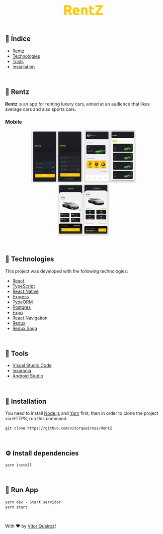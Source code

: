  
 <p align="center">
  <img src="https://raw.githubusercontent.com/vitorqueirosz/RentZ/4f932c94051a2126c84fddbbc290e50fa7ec478d/app/src/assets/RentZ.svg" heigth="20%" width="25%">
</p>
<br />

 ## 📍 Índice
 
 - [Rentz](#-rentz)
 - [Technologies](#-Technologies)
 - [Tools](#-tools)
 - [Installation](#-installation)
 
<br />

## :red_car: Rentz
 __Rentz__ is an app for renting luxury cars, aimed at an audience that likes average cars and also sports cars.
</br>

### Mobile

<p align="center">
  <img src="https://github.com/vitorqueirosz/RentZ/blob/master/app/src/assets/home.png?raw=true" heigth="80%" width="33%"/>
  <img src="https://github.com/vitorqueirosz/RentZ/blob/master/app/src/assets/list.png?raw=true" heigth="80%" width="33%"/>
 <img src="https://github.com/vitorqueirosz/RentZ/blob/master/app/src/assets/rent.png?raw=true" heigth="80%" width="33%"/>
 
 
</p>
<br />

## 🚀 Technologies
This project was developed with the following technologies:

- [React](https://github.com/facebook/react)
- [TypeScript](https://github.com/Microsoft/TypeScript)
- [React Native](https://github.com/facebook/react-native)
- [Express](https://github.com/expressjs/express)
- [TypeORM](https://typeorm.io/#/)
- [Postgres](https://www.sqlite.org/index.html)
- [Expo](https://expo.io)
- [React Navigation](https://reactnavigation.org/docs)
- [Redux](https://redux.js.org)
- [Redux Saga](https://redux-saga.js.org)
</br>

## 🔨 Tools
- [Visual Studio Code](https://code.visualstudio.com)
- [Insomnia](https://insomnia.rest)
- [Android Studio](https://developer.android.com/studio)
</br>

## 👷 Installation
You need to install [Node.js](https://nodejs.org/en/) and [Yarn](https://yarnpkg.com) first, then in order to clone the project via HTTPS, run this command:

    git clone https://github.com/vitorqueirosz/RentZ
</br>

## ⚙️ Install dependencies

    yarn install
    
</br>

## 📱 Run App

    yarn dev - Start servidor
    yarn start
</br>

With ♥ by [Vitor Queiroz](https://www.linkedin.com/in/vitor-queiroz-4b32131a3/)!
